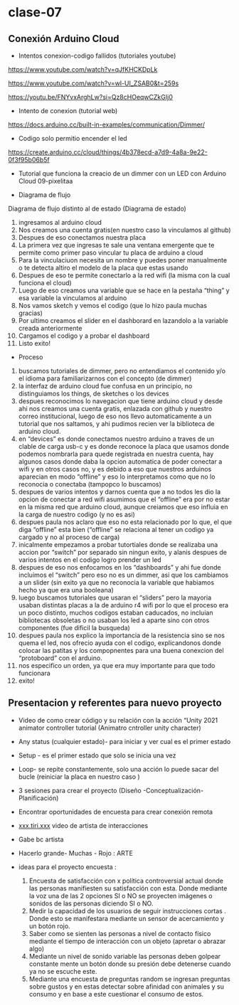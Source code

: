 # clase-07
## Conexión Arduino Cloud

- Intentos conexion-codigo fallidos  (tutoriales youtube)
  
https://www.youtube.com/watch?v=qJfKHCKDpLk

https://www.youtube.com/watch?v=wl-UI_ZSAB0&t=259s

https://youtu.be/FNYvxArghLw?si=Qz8cHOeqwCZkGIj0


- Intento de conexion (tutorial web)
  
https://docs.arduino.cc/built-in-examples/communication/Dimmer/


- Codigo solo permitio encender el led
  
 https://create.arduino.cc/cloud/things/4b378ecd-a7d9-4a8a-9e22-0f3f95b06b5f
 

- Tutorial que funciona la creacio de un dimmer con un LED con Arduino Cloud 09-pixelitaa
  
- Diagrama de flujo
  
Diagrama de flujo distinto al de estado
(Diagrama de estado)

1. ingresamos al arduino cloud 
2. Nos creamos una cuenta gratis(en nuestro caso la vinculamos al github)
3. Despues de eso conectamos nuestra placa
4. La primera vez que ingresas te sale una ventana emergente que te permite como primer paso vincular tu placa de arduino a cloud
5. Para la vinculaciuon necesita un nombre y puedes poner manualmente o te detecta altiro el modelo de la placa que estas usando
6. Despues de eso te permite conectarlo a la red wifi (la misma con la cual funciona el cloud)
7. Luego de eso creamos una variable que se hace en la pestaña “thing” y esa variable la vinculamos al arduino
8. Nos vamos sketch y vemos el codigo (que lo hizo paula muchas gracias)
9. Por ultimo creamos el slider en el dashborard en lazandolo a la variable creada anteriormente
10. Cargamos el codigo y a probar el dashboard
11. Listo exito!

- Proceso 

1. buscamos tutoriales de dimmer, pero no entendiamos el contenido y/o el idioma para familiarizarnos con el concepto (de dimmer)
2. la interfaz de arduino cloud fue confusa en un principio, no distinguiamos los things, de sketches o los devices
3. despues reconocimos lo navegacion que tiene arduino cloud y desde ahi nos creamos una cuenta gratis, enlazada con github y nuestro correo institucional, luego de eso nos llevo automaticamente a un tutorial que nos saltamos, y ahi pudimos recien ver la biblioteca de arduino cloud.
4. en “devices” es donde conectamos nuestro arduino a traves de un clable de carga usb-c  y es donde reconoce la placa que usamos donde podemos nombrarla para quede registrada en nuestra cuenta, hay algunos casos donde daba la opcion automatica de poder conectar a wifi y en otros casos no, y es debido a eso que nuestros arduinos aparecian en modo “offline”  y eso lo interpretamos como que no lo reconocia o conectaba (tampopco lo buscamos)
5. despues de varios intentos y darnos cuenta que a no todos les dio la opcion de conectar a red wifi asumimos que el “offline” era por no estar en la misma red que arduino cloud, aunque creiamos que eso influia en la carga de nuestro codigo (y no es asi)
6. despues paula nos aclaro que eso no esta relacionado por lo que, el que diga “offline” esta bien (“offline” se relaciona al tener un codigo ya cargado y no al proceso de carga)
7. inicalmente empezamos a probar tutortiales donde se realizaba una accion por “switch” por separado sin ningun exito, y alanis despues de varios intentos en el codigo logro prender un led
8. despues de eso nos enfocamos en los “dashboards” y ahi fue donde incluimos el “switch” pero eso no es un dimmer,  asi que los cambiamos a un slider (sin exito ya que no reconocia la variable que habiamos hecho ya que era una booleana)
9. luego buscamos tutoriales que usaran el “sliders” pero la mayoria usaban distintas placas a la de arduino r4 wifi por lo que el proceso era un poco distinto, muchos codigos estaban caducados, no incluian bibliotecas obsoletas o no usaban los led a aparte sino con otros componentes (fue dificil la busqueda)
10. despues paula nos explico la importancia de la resistencia sino se nos quema el led, nos ofrecio ayuda con el codigo, explicandonos donde colocar las patitas y los compopnentes para una buena conexcion del “protoboard” con el arduino.
11. nos especifico un orden, ya que era muy importante para que todo funcionara
12. exito!

    
## Presentacion y referentes para nuevo proyecto

- Video de como crear código y su relación con la acción “Unity 2021 animator controller tutorial (Animatro cntroller unity character)
- Any status (cualquier estado)-  para iniciar y ver cual es el primer estado
- Setup - es el primer estado que solo se inicia una vez
- Loop- se repite constantemente, solo una acción lo puede sacar del bucle (reiniciar la placa en nuestro caso )
- 3 sesiones para crear el proyecto  (Diseño -Conceptualización- Planificación)
- Encontrar oportunidades de encuesta para crear conexión remota
- [xxx.tiri.xxx](http://xxx.tiri.xxx) video de artista de interacciones
- Gabe bc artista
- Hacerlo grande- Muchas - Rojo : ARTE
- ideas para el proyecto encuesta :
  
    1. Encuesta de satisfacción con x política controversial actual donde las personas manifiesten su satisfacción con esta. Donde mediante la voz una de las 2 opciones SI o NO se proyecten imágenes o sonidos de las personas diciendo SI o NO.
    2. Medir la capacidad de los usuarios de seguir instrucciones cortas . Donde esto se manifestara mediante un sensor de acercamiento y un botón rojo.
    3. Saber como se sienten las personas a nivel de contacto físico mediante el tiempo de interacción con un objeto (apretar o abrazar algo)
    4. Mediante un nivel de sonido variable las personas deben golpear constante mente un botón donde su presión debe detenerse cuando ya no se escuche este.
    5. Mediante una encuesta de preguntas random se ingresan preguntas sobre gustos y en estas detectar sobre afinidad con animales y su consumo y en base a este cuestionar el consumo de estos.
